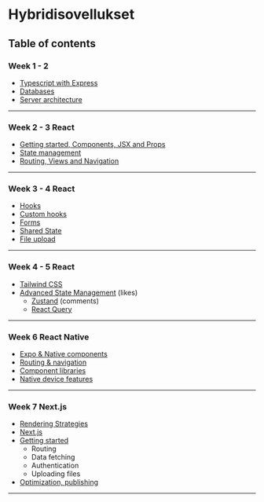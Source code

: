 # Hybridisovellukset

## Table of contents

### Week 1 - 2

- [Typescript with Express](Week1/01-typescript-express.md)
- [Databases](Week1/02-databases)
- [Server architecture](Week1/03-server-arch)

---

### Week 2 - 3 React

- [Getting started, Components, JSX and Props](Week2/01-react-start.md)
- [State management](Week2/02-react-state.md)
- [Routing, Views and Navigation](Week2/03-react-routing.md)

---

### Week 3 - 4 React

- [Hooks](Week3/hooks.md)
- [Custom hooks](Week3/custom-hooks.md)
- [Forms](Week3/forms.md)
- [Shared State](Week3/context.md)
- [File upload](Week3/upload.md)

---

### Week 4 - 5 React

- [Tailwind CSS](Week4/tailwind.md)
- [Advanced State Management](Week4/advanced-state-management.md) (likes)
  - [Zustand](Week4/zustand.md) (comments)
  - [React Query](Week4/react-query.md)

---

### Week 6 React Native

- [Expo & Native components](Week5/01-rn-start.md)
- [Routing & navigation](Week5/02-rn-routing.md)
- [Component libraries](Week5/03-comp-libs-forms.md)
- [Native device features](Week5/04-native-apis.md)

---

### Week 7 Next.js

- [Rendering Strategies](Week6/strategies.md)
- [Next.js](Week6/intro.md)
- [Getting started](Week6/getting_started.md)
  - Routing
  - Data fetching
  - Authentication
  - Uploading files
- [Optimization, publishing](Week6/images_tags.md)

---
